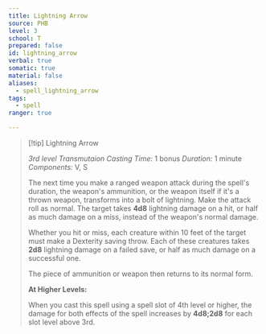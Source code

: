 ```yaml
---
title: Lightning Arrow
source: PHB
level: 3
school: T
prepared: false
id: lightning_arrow
verbal: true
somatic: true
material: false
aliases:
  - spell_lightning_arrow
tags:
  - spell
ranger: true

---
```

>[!tip] Lightning Arrow
>
> *3rd level Transmutaion*
> *Casting Time:* 1 bonus
> *Duration:* 1 minute
> *Components:* V, S
>
>The next time you make a ranged weapon attack during the spell's duration, the weapon's ammunition, or the weapon itself if it's a thrown weapon, transforms into a bolt of lightning. Make the attack roll as normal. The target takes **4d8** lightning damage on a hit, or half as much damage on a miss, instead of the weapon's normal damage.
>
>Whether you hit or miss, each creature within 10 feet of the target must make a Dexterity saving throw. Each of these creatures takes **2d8** lightning damage on a failed save, or half as much damage on a successful one.
>
>The piece of ammunition or weapon then returns to its normal form.
>
>**At Higher Levels:**
>
>When you cast this spell using a spell slot of 4th level or higher, the damage for both effects of the spell increases by **4d8;2d8** for each slot level above 3rd.
>

